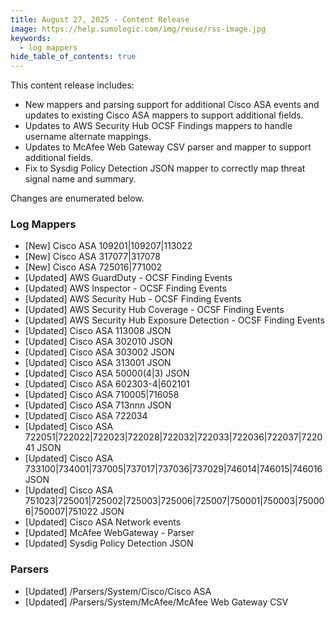 ```yaml
---
title: August 27, 2025 - Content Release
image: https://help.sumologic.com/img/reuse/rss-image.jpg
keywords:
  - log mappers
hide_table_of_contents: true    
---
```


This content release includes:
- New mappers and parsing support for additional Cisco ASA events and updates to existing Cisco ASA mappers to support additional fields.
- Updates to AWS Security Hub OCSF Findings mappers to handle username alternate mappings.
- Updates to McAfee Web Gateway CSV parser and mapper to support additional fields.
- Fix to Sysdig Policy Detection JSON mapper to correctly map threat signal name and summary.

Changes are enumerated below.

### Log Mappers
- [New] Cisco ASA 109201|109207|113022
- [New] Cisco ASA 317077|317078
- [New] Cisco ASA 725016|771002
- [Updated] AWS GuardDuty - OCSF Finding Events
- [Updated] AWS Inspector - OCSF Finding Events
- [Updated] AWS Security Hub - OCSF Finding Events
- [Updated] AWS Security Hub Coverage - OCSF Finding Events
- [Updated] AWS Security Hub Exposure Detection - OCSF Finding Events
- [Updated] Cisco ASA 113008 JSON
- [Updated] Cisco ASA 302010 JSON
- [Updated] Cisco ASA 303002 JSON
- [Updated] Cisco ASA 313001 JSON
- [Updated] Cisco ASA 50000(4|3) JSON
- [Updated] Cisco ASA 602303-4|602101
- [Updated] Cisco ASA 710005|716058
- [Updated] Cisco ASA 713nnn JSON
- [Updated] Cisco ASA 722034
- [Updated] Cisco ASA 722051|722022|722023|722028|722032|722033|722036|722037|722041 JSON
- [Updated] Cisco ASA 733100|734001|737005|737017|737036|737029|746014|746015|746016 JSON
- [Updated] Cisco ASA 751023|725001|725002|725003|725006|725007|750001|750003|750006|750007|751022 JSON
- [Updated] Cisco ASA Network events
- [Updated] McAfee WebGateway - Parser
- [Updated] Sysdig Policy Detection JSON

### Parsers
- [Updated] /Parsers/System/Cisco/Cisco ASA
- [Updated] /Parsers/System/McAfee/McAfee Web Gateway CSV